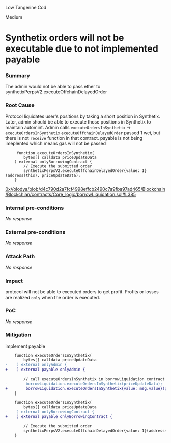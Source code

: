 Low Tangerine Cod

Medium

# Synthetix orders will not be executable due to not implemented payable

### Summary

The admin would not be able to pass ether to synthetixPerpsV2.executeOffchainDelayedOrder

### Root Cause
Protocol liquidates user's positions by taking a short position in Synthetix. Later, admin should be able to execute those positions in Synthetix to maintain automint.
Admin calls `executeOrdersInSynthetix` -> `executeOrdersInSynthetix`
`executeOffchainDelayedOrder` passed 1 wei, but there is not `receive` function in that contract. payable is not being imeplented which means gas will not be passed
```solidity
     function executeOrdersInSynthetix(
        bytes[] calldata priceUpdateData
    ) external onlyBorrowingContract {
        // Execute the submitted order
        synthetixPerpsV2.executeOffchainDelayedOrder{value: 1}(address(this), priceUpdateData);
    }
```
[0xVolodya/blob/d4c790d2a7fcf4998effcb2490c7a9fba97ad465/Blockchain/Blockchian/contracts/Core_logic/borrowLiquidation.sol#L385](https://github.com/sherlock-audit/2024-11-autonomint/blob/main/Blockchain/Blockchian/contracts/Core_logic/borrowLiquidation.sol#L385)


### Internal pre-conditions

_No response_

### External pre-conditions

_No response_

### Attack Path

_No response_

### Impact

protocol will not be able to executed orders to get profit. Profits or losses are realized `only` when the order is executed.

### PoC

_No response_

### Mitigation
implement payable
```diff
    function executeOrdersInSynthetix(
        bytes[] calldata priceUpdateData
-    ) external onlyAdmin {
+    ) external payable onlyAdmin {
        
        // call executeOrdersInSynthetix in borrowLiquidation contract
-        borrowLiquidation.executeOrdersInSynthetix(priceUpdateData);
+        borrowLiquidation.executeOrdersInSynthetix{value: msg.value}(priceUpdateData);
    }

```
```diff
    function executeOrdersInSynthetix(
        bytes[] calldata priceUpdateData
-    ) external onlyBorrowingContract {
+    ) external payable onlyBorrowingContract {

        // Execute the submitted order
        synthetixPerpsV2.executeOffchainDelayedOrder{value: 1}(address(this), priceUpdateData);
    }

```